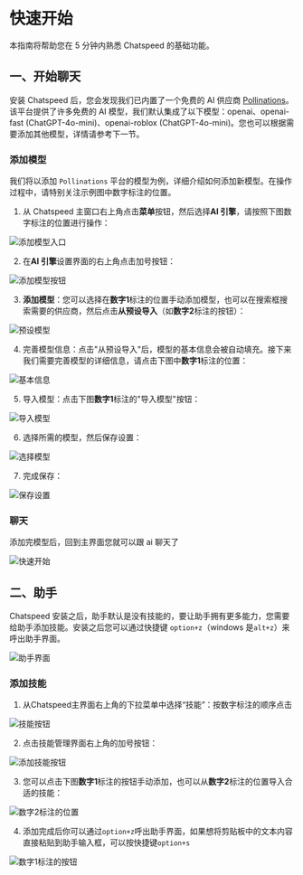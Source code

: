 # 快速开始

本指南将帮助您在 5 分钟内熟悉 Chatspeed 的基础功能。

## 一、开始聊天

安装 Chatspeed 后，您会发现我们已内置了一个免费的 AI 供应商 [Pollinations](https://pollinations.ai/)。该平台提供了许多免费的 AI 模型，我们默认集成了以下模型：openai、openai-fast (ChatGPT-4o-mini)、openai-roblox (ChatGPT-4o-mini)。您也可以根据需要添加其他模型，详情请参考下一节。

### 添加模型

我们将以添加 `Pollinations` 平台的模型为例，详细介绍如何添加新模型。在操作过程中，请特别关注示例图中数字标注的位置。

1. 从 Chatspeed 主窗口右上角点击**菜单**按钮，然后选择**AI 引擎**，请按照下图数字标注的位置进行操作：

![添加模型入口](/images/zh/setting-add-model-1.png)

2. 在**AI 引擎**设置界面的右上角点击加号按钮：

![添加模型按钮](/images/zh/setting-add-model-2.png)

3. **添加模型**：您可以选择在**数字1**标注的位置手动添加模型，也可以在搜索框搜索需要的供应商，然后点击**从预设导入**（如**数字2**标注的按钮）：

![预设模型](/images/zh/setting-add-model-3.png)

4. 完善模型信息：点击"从预设导入"后，模型的基本信息会被自动填充。接下来我们需要完善模型的详细信息，请点击下图中**数字1**标注的位置：

![基本信息](/images/zh/setting-add-model-4.png)

5. 导入模型：点击下图**数字1**标注的"导入模型"按钮：

![导入模型](/images/zh/setting-add-model-5.png)

6. 选择所需的模型，然后保存设置：

![选择模型](/images/zh/setting-add-model-6.png)

7. 完成保存：

![保存设置](/images/zh/setting-add-model-7.png)

### 聊天
添加完模型后，回到主界面您就可以跟 ai 聊天了

![快速开始](/images/zh/quickStart-1.png)

## 二、助手
Chatspeed 安装之后，助手默认是没有技能的，要让助手拥有更多能力，您需要给助手添加技能。安装之后您可以通过快捷键 `option+z`（windows 是`alt+z`）来呼出助手界面。

![助手界面](/images/zh/assistant-empty.png)

### 添加技能

1. 从Chatspeed主界面右上角的下拉菜单中选择“技能”：按数字标注的顺序点击

![技能按钮](/images/zh/setting-add-skill-1.png)

2. 点击技能管理界面右上角的加号按钮：

![添加技能按钮](/images/zh/setting-add-skill-2.png)

3. 您可以点击下图**数字1**标注的按钮手动添加，也可以从**数字2**标注的位置导入合适的技能：

![数字2标注的位置](/images/zh/setting-add-skill-3.png)

4. 添加完成后你可以通过`option+z`呼出助手界面，如果想将剪贴板中的文本内容直接粘贴到助手输入框，可以按快捷键`option+s`

![数字1标注的按钮](/images/zh/assistant.png)
